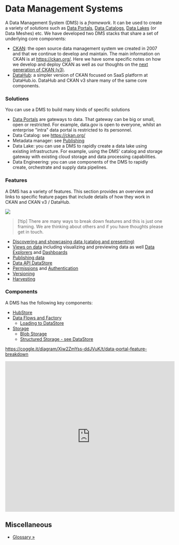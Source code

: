 # Data Management Systems

A Data Management System (DMS) is a _framework_. It can be used to create a variety of _solutions_ such as [Data Portals][], [Data Catalogs][], [Data Lakes][] (or Data Meshes) etc. We have developed two DMS stacks that share a set of underlying core components:

- [CKAN][]: the open source data management system we created in 2007 and that we continue to develop and maintain. The main information on CKAN is at https://ckan.org/. Here we have some specific notes on how we develop and deploy CKAN as well as our thoughts on the [next generation of CKAN (v3)][v3].
- [DataHub][]: a simpler version of CKAN focused on SaaS platform at DataHub.io. DataHub and CKAN v3 share many of the same core components.

[data portals]: /dms/data-portals
[data lakes]: /dms/data-lake
[data catalogs]: /dms/data-portals
[CKAN]: /dms/ckan

### Solutions

You can use a DMS to build many kinds of specific solutions

- [Data Portals][portals] are gateways to data. That gateway can be big or small, open or restricted. For example, data.gov is open to everyone, whilst an enterprise "intra" data portal is restricted to its personnel.
- Data Catalog: see https://ckan.org/
- Metadata manager: see [Publishing][]
- Data Lake: you can use a DMS to rapidly create a data lake using existing infrastructure. For example, using the DMS' catalog and storage gateway with existing cloud storage and data processing capabilities.
- Data Engineering: you can use components of the DMS to rapidly create, orchestrate and supply data pipelines.

[dms]: /docs/dms/dms
[portals]: /docs/dms/data-portals
[publishing]: /docs/dms/publish
[datahub]: /docs/dms/datahub
[ckan]: /docs/dms/ckan
[v3]: /docs/dms/ckan-v3

### Features

A DMS has a variety of features. This section provides an overview and links to specific feature pages that include details of how they work in CKAN and CKAN v3 / DataHub.

<img src="https://docs.google.com/drawings/d/e/2PACX-1vRdMzNeIAEkjDRGtBfuocy6zDyRg_qDujSkLrTe69U1qlu_1kfTYN0OL_v4IZKKo0eDXRbCzgzQMlFz/pub?w=622&amp;h=635" />

> [!tip] There are many ways to break down features and this is just one framing. We are thinking about others and if you have thoughts please get in touch.


- [Discovering and showcasing data (catalog and presenting)](/dms/frontend)
- [Views on data](/dms/views) including visualizing and previewing data as well [Data Explorers][explorer] and [Dashboards][]
- [Publishing data](/dms/publish)
- [Data API DataStore](/dms/data-api)
- [Permissions](/dms/permissions) and [Authentication](/docs/dms/authentication)
- [Versioning](/dms/versioning)
- [Harvesting](/dms/harvesting)

[dashboards]: /docs/dms/dashboards
[explorer]: /docs/dms/data-explorer

### Components

A DMS has the following key components:

- [HubStore](/dms/hubstore)
- [Data Flows and Factory](/dms/flows)
  - [Loading to DataStore](/dms/load)
- [Storage](/dms/storage)
  - [Blob Storage](/dms/blob-storage)
  - [Structured Storage - see DataStore](/dms/data-api)

https://coggle.it/diagram/Xiw2ZmYss-ddJVuK/t/data-portal-feature-breakdown

<iframe width='540' height='480' src='https://embed.coggle.it/diagram/Xiw2ZmYss-ddJVuK/b24d6f959c3718688fed2a5883f47d33f9bcff1478a0f3faf9e36961ac0b862f' frameBorder='0' allowFullScreen></iframe>


## Miscellaneous

- [Glossary &raquo;](/dms/glossary)
